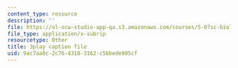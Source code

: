 ```yaml
---
content_type: resource
description: ''
file: https://ol-ocw-studio-app-qa.s3.amazonaws.com/courses/5-07sc-biological-chemistry-i-fall-2013/9ac7aa0c2c7643183162c5bbede905cf_vL_E7Ik_vBs.srt
file_type: application/x-subrip
resourcetype: Other
title: 3play caption file
uid: 9ac7aa0c-2c76-4318-3162-c5bbede905cf
---
```

